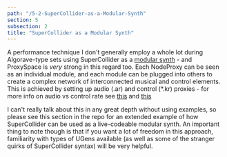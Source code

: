 ```yaml
---
path: "/5-2-SuperCollider-as-a-Modular-Synth"
section: 5
subsection: 2
title: "SuperCollider as a Modular Synth"
---
```


A performance technique I don't generally employ a whole lot during Algorave-type sets using SuperCollider as a [modular synth](https://en.wikipedia.org/wiki/Modular_synthesizer) - and ProxySpace is _very_ strong in this regard too. Each NodeProxy can be seen as an individual module, and each module can be plugged into others to create a complex network of interconnected musical and control elements. This is achieved by setting up audio (.ar) and control (*.kr) proxies - for more info on audio vs control rate see [this](http://danielnouri.org/docs/SuperColliderHelp/Tutorials/Mark_Polishook_tutorial/Synthesis/4_Rates.html) and [this](http://danielnouri.org/docs/SuperColliderHelp/Tutorials/UGens-and-Synths.html)

I can't really talk about this in any great depth without using examples, so please see this section in the repo for an extended example of how SuperCollider can be used as a live-codeable modular synth. An important thing to note though is that if you want a lot of freedom in this approach, familiarity with types of UGens available (as well as some of the stranger quirks of SuperCollider syntax) will be very helpful.
